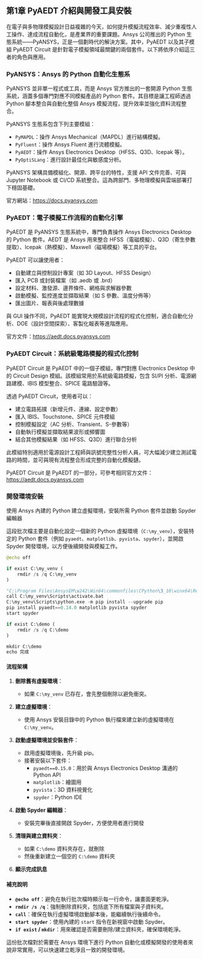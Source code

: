 第1章 PyAEDT 介紹與開發工具安裝
---

在電子與多物理模擬設計日益複雜的今天，如何提升模擬流程效率、減少重複性人工操作、達成流程自動化，是產業界的重要課題。Ansys 公司推出的 Python 生態系統——PyANSYS，正是一個劃時代的解決方案。其中，PyAEDT 以及其子模組 PyAEDT Circuit 是針對電子模擬領域最關鍵的兩個套件。以下將依序介紹這三者的角色與應用。


### PyANSYS：Ansys 的 Python 自動化生態系

PyANSYS 並非單一程式或工具，而是 Ansys 官方推出的一套開源 Python 生態系統，涵蓋多個專門對應不同模擬產品的 Python 套件。其目標是讓工程師透過 Python 腳本整合與自動化整個 Ansys 模擬流程，提升效率並強化資料流程整合。

PyANSYS 生態系包含下列主要模組：
- `PyMAPDL`：操作 Ansys Mechanical（MAPDL）進行結構模擬。
- `PyFluent`：操作 Ansys Fluent 進行流體模擬。
- `PyAEDT`：操作 Ansys Electronics Desktop（HFSS、Q3D、Icepak 等）。
- `PyOptiSLang`：進行設計最佳化與敏感度分析。

PyANSYS 架構具備模組化、開源、跨平台的特性，支援 API 文件完善、可與 Jupyter Notebook 或 CI/CD 系統整合。這為跨部門、多物理模擬與雲端部署打下穩固基礎。

官方網站：https://docs.pyansys.com


### PyAEDT：電子模擬工作流程的自動化引擎

PyAEDT 是 PyANSYS 生態系統中，專門負責操作 Ansys Electronics Desktop 的 Python 套件。AEDT 是 Ansys 用來整合 HFSS（電磁模擬）、Q3D（寄生參數提取）、Icepak（熱模擬）、Maxwell（磁場模擬）等工具的平台。

PyAEDT 可以讓使用者：
- 自動建立與控制設計專案（如 3D Layout、HFSS Design）
- 匯入 PCB 或封裝檔案（如 .aedb 或 .brd）
- 設定材料、激發源、邊界條件、網格與求解器參數
- 啟動模擬、監控進度並擷取結果（如 S 參數、溫度分佈等）
- 匯出圖片、報表與後處理數據

與 GUI 操作不同，PyAEDT 能實現大規模設計流程的程式化控制，適合自動化分析、DOE（設計空間探索）、客製化報表等進階應用。

官方文件：https://aedt.docs.pyansys.com

### PyAEDT Circuit：系統級電路模擬的程式化控制

PyAEDT Circuit 是 PyAEDT 中的一個子模組，專門對應 Electronics Desktop 中的 Circuit Design 模組。該模組常用於系統級電路模擬，包含 SI/PI 分析、電源網路建模、IBIS 模型整合、SPICE 電路驗證等。

透過 PyAEDT Circuit，使用者可以：
- 建立電路拓撲（新增元件、連線、設定參數）
- 匯入 IBIS、Touchstone、SPICE 元件模組
- 控制模擬設定（AC 分析、Transient、S-參數等）
- 自動執行模擬並擷取結果波形或頻響圖
- 結合其他模擬結果（如 HFSS、Q3D）進行聯合分析

此模組特別適用於電源設計工程師與訊號完整性分析人員，可大幅減少建立測試電路的時間，並可與現有流程整合形成完整的自動化模擬鏈。

PyAEDT Circuit 是 PyAEDT 的一部分，可參考相同官方文件：https://aedt.docs.pyansys.com




### 開發環境安裝
使用 Ansys 內建的 Python 建立虛擬環境，安裝所需 Python 套件並啟動 Spyder 編輯器

這段批次檔主要是自動化設定一個新的 Python 虛擬環境（`C:\my_venv`），安裝特定的 Python 套件（例如 `pyaedt`、`matplotlib`、`pyvista`、`spyder`），並開啟 Spyder 開發環境，以方便後續開發與模擬工作。

```python
@echo off

if exist C:\my_venv (
    rmdir /s /q C:\my_venv
)

"C:\Program Files\AnsysEM\v242\Win64\commonfiles\CPython\3_10\winx64\Release\python\python.exe" -m venv C:\my_venv
call C:\my_venv\Scripts\activate.bat
C:\my_venv\Scripts\python.exe -m pip install --upgrade pip
pip install pyaedt==0.14.0 matplotlib pyvista spyder
start spyder

if exist C:\demo (
    rmdir /s /q C:\demo
)

mkdir C:\demo
echo 完成

```



#### 流程架構
1. **刪除舊有虛擬環境**：
   - 如果 `C:\my_venv` 已存在，會先整個刪除以避免衝突。

2. **建立虛擬環境**：
   - 使用 Ansys 安裝目錄中的 Python 執行檔來建立新的虛擬環境在 `C:\my_venv`。

3. **啟動虛擬環境並安裝套件**：
   - 啟用虛擬環境後，先升級 pip。
   - 接著安裝以下套件：
     - `pyaedt==0.15.0`：用於與 Ansys Electronics Desktop 溝通的 Python API
     - `matplotlib`：繪圖用
     - `pyvista`：3D 資料視覺化
     - `spyder`：Python IDE

4. **啟動 Spyder 編輯器**：
   - 安裝完畢後直接開啟 Spyder，方便使用者進行開發

5. **清理與建立資料夾**：
   - 如果 `C:\demo` 資料夾存在，就刪除
   - 然後重新建立一個空的 `C:\demo` 資料夾

6. **顯示完成訊息**


#### 補充說明
- **`@echo off`**：避免在執行批次檔時顯示每一行命令，讓畫面更乾淨。
- **`rmdir /s /q`**：強制刪除資料夾，包括底下所有檔案與子資料夾。
- **`call`**：確保在執行虛擬環境啟動腳本後，能繼續執行後續命令。
- **`start spyder`**：使用內建的 `start` 指令在新視窗中啟動 Spyder。
- **`if exist` / `mkdir`**：用來確認是否需要刪除/建立資料夾，確保環境乾淨。

這份批次檔對於需要在 Ansys 環境下進行 Python 自動化或模擬開發的使用者來說非常實用，可以快速建立乾淨且一致的開發環境。

